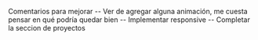 Comentarios para mejorar 
-- Ver de agregar alguna animación, me cuesta pensar en qué podría quedar bien 
-- Implementar responsive
-- Completar la seccion de proyectos

